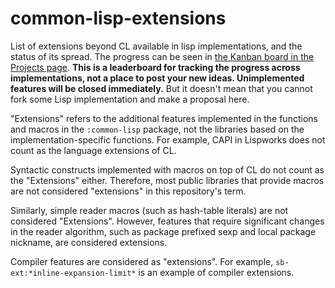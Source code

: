 # common-lisp-extensions

List of extensions beyond CL available in lisp implementations, and the status of its spread.
The progress can be seen in [the Kanban board in the Projects page](https://github.com/guicho271828/common-lisp-extensions/projects/1).
**This is a leaderboard for tracking the progress across implementations, not a place to post your new ideas. Unimplemented features will be closed immediately.** But it doesn't mean that you cannot fork some Lisp implementation and make a proposal here.

"Extensions" refers to the additional features implemented in the functions and macros in the `:common-lisp` package,
not the libraries based on the implementation-specific functions. For example, CAPI in Lispworks does not count as the
language extensions of CL.

Syntactic constructs implemented with macros on top of CL do not count as the "Extensions" either. Therefore, most public libraries
that provide macros are not considered "extensions" in this repository's term.

Similarly, simple reader macros (such as hash-table literals) are not considered "Extensions". However, features that require significant changes in the reader algorithm, such as package prefixed sexp and local package nickname, are considered extensions.

Compiler features are considered as "extensions". For example, `sb-ext:*inline-expansion-limit*` is an example of compiler extensions.

